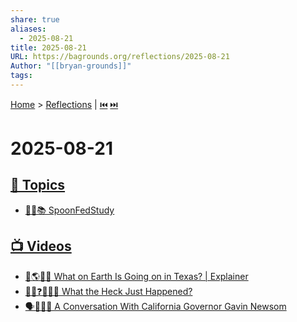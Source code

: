 ```yaml
---
share: true
aliases:
  - 2025-08-21
title: 2025-08-21
URL: https://bagrounds.org/reflections/2025-08-21
Author: "[[bryan-grounds]]"
tags:
---
```

[Home](../index.md) > [Reflections](./index.md) | [⏮️](./2025-08-20.md) [⏭️](./2025-08-22.md)  
# 2025-08-21  
## [🌌 Topics](../topics/index.md)  
- [🥄👶📚 SpoonFedStudy](../topics/spoonfedstudy.md)  
  
## [📺 Videos](../videos/index.md)  
- [🤔🌎🤠🚨 What on Earth Is Going on in Texas? | Explainer](../videos/what-on-earth-is-going-on-in-texas-explainer.md)  
- [😵‍💫❓🤯🤦‍♂️ What the Heck Just Happened?](../videos/what-the-heck-just-happened.md)  
- [🗣️🧑‍💼🌉 A Conversation With California Governor Gavin Newsom](../videos/a-conversation-with-california-governor-gavin-newsom.md)